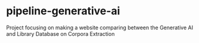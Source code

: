 # pipeline-generative-ai
Project focusing on making a website comparing between the Generative AI and Library Database on Corpora Extraction
